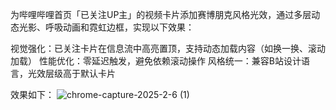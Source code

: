 为哔哩哔哩首页「已关注UP主」的视频卡片添加赛博朋克风格光效，通过多层动态光影、呼吸动画和霓虹边框，实现以下效果：

视觉强化：已关注卡片在信息流中高亮置顶，支持动态加载内容（如换一换、滚动加载）
性能优化：零延迟触发，避免依赖滚动操作
风格统一：兼容B站设计语言，光效层级高于默认卡片

效果如下：
![chrome-capture-2025-2-6 (1)](https://github.com/user-attachments/assets/fdf9b79d-b71b-42e0-8ebb-8814ec209e13)

